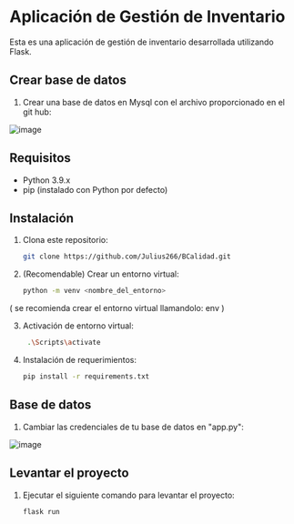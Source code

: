 # Aplicación de Gestión de Inventario

Esta es una aplicación de gestión de inventario desarrollada utilizando Flask.
## Crear base de datos

1. Crear una base de datos en Mysql con el archivo proporcionado en el git hub:

![image](https://github.com/Julius266/BCalidad/assets/76917360/3916bf12-d191-494d-93f1-fae55ebd39f9)


## Requisitos

- Python 3.9.x
- pip (instalado con Python por defecto)

## Instalación

1. Clona este repositorio:

   ```bash
   git clone https://github.com/Julius266/BCalidad.git
   ```

2. (Recomendable) Crear un entorno virtual:

   ```bash
   python -m venv <nombre_del_entorno>
    ```
   
( se recomienda crear el entorno virtual llamandolo: env )

3. Activación de entorno virtual:

   ```bash
    .\Scripts\activate     
   ```
   
4. Instalación de requerimientos:

   ```bash
   pip install -r requirements.txt
   ```

## Base de datos
1. Cambiar las credenciales de tu base de datos en "app.py":

![image](https://github.com/Julius266/Revisi-n-de-c-digo-/assets/76917360/c2dadea3-1fe1-44cc-9814-d834f9cbd5f3)

## Levantar el proyecto

1. Ejecutar el siguiente comando para levantar el proyecto:

   ```bash
   flask run
   ```
